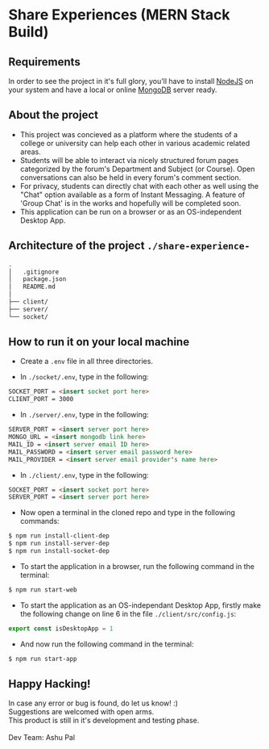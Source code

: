 # Share Experiences (MERN Stack Build)

## Requirements

In order to see the project in it's full glory, you'll have to install <a href='https://nodejs.org/en/'>NodeJS</a> on your system and have a local or online <a href='https://www.mongodb.com/'>MongoDB</a> server ready.

## About the project

- This project was concieved as a platform where the students of a college or university can help each other in various academic related areas.<br />
- Students will be able to interact via nicely structured forum pages categorized by the forum's Department and Subject (or Course). Open conversations can also be held in every forum's comment section.<br />
- For privacy, students can directly chat with each other as well using the "Chat" option available as a form of Instant Messaging. A feature of 'Group Chat' is in the works and hopefully will be completed soon.
- This application can be run on a browser or as an OS-independent Desktop App.
<!-- - The 'Admins' of the website will be able to censor the unrequired posts as well. -->

## Architecture of the project ``./share-experience-``

```html
.
│   .gitignore
│   package.json
│   README.md
│
├── client/
├── server/
└── socket/
```

## How to run it on your local machine

- Create a ``.env`` file in all three directories.

- In ``./socket/.env``, type in the following:
```html
SOCKET_PORT = <insert socket port here>
CLIENT_PORT = 3000
```

- In ``./server/.env``, type in the following:
```html
SERVER_PORT = <insert server port here>
MONGO_URL = <insert mongodb link here>
MAIL_ID = <insert server email ID here>
MAIL_PASSWORD = <insert server email password here>
MAIL_PROVIDER = <insert server email provider's name here>
```

- In ``./client/.env``, type in the following:
```html
SOCKET_PORT = <insert socket port here>
SERVER_PORT = <insert server port here>
```

- Now open a terminal in the cloned repo and type in the following commands:
```sh
$ npm run install-client-dep
$ npm run install-server-dep
$ npm run install-socket-dep
```

- To start the application in a browser, run the following command in the terminal:
```sh
$ npm run start-web
```

- To start the application as an OS-independant Desktop App, firstly make the following change on line 6 in the file `./client/src/config.js`:
```js
export const isDesktopApp = 1
```

- And now run the following command in the terminal:
```sh
$ npm run start-app
```

<!-- - If you want, you can change the port and mongo DB url in the appropriate locations. -->

## Happy Hacking!
In case any error or bug is found, do let us know! :)<br />
Suggestions are welcomed with open arms.<br />
This product is still in it's development and testing phase.<br /><br />
Dev Team: Ashu Pal
